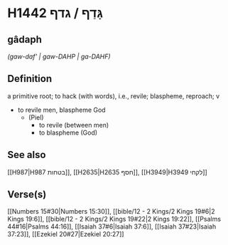 # H1442 גָּדַף / גדף

## gâdaph

_(gaw-daf' | ɡaw-DAHP | ɡa-DAHF)_

## Definition

a primitive root; to hack (with words), i.e., revile; blaspheme, reproach; v

- to revile men, blaspheme God
  - (Piel)
    - to revile (between men)
    - to blaspheme (God)

## See also

[[H987|H987 בטחות]], [[H2635|H2635 חסף]], [[H3949|H3949 לקחי]]

## Verse(s)

[[Numbers 15#30|Numbers 15:30]], [[bible/12 - 2 Kings/2 Kings 19#6|2 Kings 19:6]], [[bible/12 - 2 Kings/2 Kings 19#22|2 Kings 19:22]], [[Psalms 44#16|Psalms 44:16]], [[Isaiah 37#6|Isaiah 37:6]], [[Isaiah 37#23|Isaiah 37:23]], [[Ezekiel 20#27|Ezekiel 20:27]]